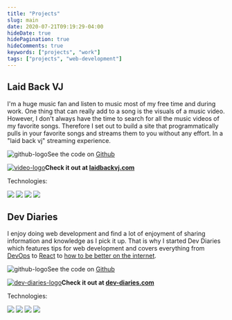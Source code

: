 ```yaml
---
title: "Projects"
slug: main
date: 2020-07-21T09:19:29-04:00
hideDate: true
hidePagination: true
hideComments: true
keywords: ["projects", "work"]
tags: ["projects", "web-development"]
---
```


## Laid Back VJ
I'm a huge music fan and listen to music most of my free time and during work. One thing that
can really add to a song is the visuals of a music video. However, I don't always
have the time to search for all the music videos of my favorite songs. Therefore I set
out to build a site that programmatically pulls in your favorite songs and streams
them to you without any effort. In a "laid back vj" streaming experience.

![github-logo](/images/github.png#github-icon)See the code on <a href="https://github.com/khaliqgant/laid-back-vj" target="_blank">Github</a>

<a href="https://www.laidbackvj.com/" target="_blank">![video-logo](/images/video.png#project-icon)</a>**Check it out at <a href="https://www.laidbackvj.com/" target="_blank">laidbackvj.com</a>**

<div class="technologies">
    <p>Technologies:</p>
    <a href="https://nodejs.org/en/" target="_blank"><img src="/images/nodejs.png"></a>
    <a href="http://www.typescriptlang.org/" target="_blank"><img src="/images/typescript.png"></a>
    <a href="https://www.docker.com/" target="_blank"><img src="/images/docker.png"></a>
    <a href="https://www.terraform.io/" target="_blank"><img src="/images/terraform.png"></a>
</div>


## Dev Diaries
I enjoy doing web development and find a lot of enjoyment of sharing information
and knowledge as I pick it up. That is why I started Dev Diaries which features
tips for web development and covers everything from <a href="https://www.dev-diaries.com/tags/devops/" target="_blank">DevOps</a>
to <a href="https://www.dev-diaries.com/tags/react/" target="_blank">React</a> to
<a href="https://www.dev-diaries.com/tags/internetting/" target="_blank">how to be better on the internet</a>.

![github-logo](/images/github.png#github-icon)See the code on <a href="https://github.com/dev-diaries/web/" target="_blank">Github</a>

<a href="https://www.dev-diaries.com/" target="_blank">![dev-diaries-logo](/images/dev-diaries.png#project-icon)</a>**Check it out at <a href="https://www.dev-diaries.com/" target="_blank">dev-diaries.com</a>**


<div class="technologies">
    <p>Technologies:</p>
    <a href="https://jekyllrb.com/" target="_blank"><img src="/images/jekyll.png"></a>
    <a href="https://reactjs.org/" target="_blank"><img src="/images/react.svg"></a>
    <a href="http://www.typescriptlang.org/" target="_blank"><img src="/images/typescript.png"></a>
    <a href="https://travis-ci.org/" target="_blank"><img src="/images/travis-ci.png"></a>
</div>

